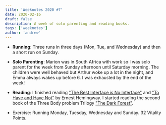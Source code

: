 ```yaml
---
title: 'Weeknotes 2020 #7'
date: 2020-02-16
draft: false
description: A week of solo parenting and reading books.
tags: ['weeknotes']
author: 'andrew'
---
```


-   **Running**: Three runs in three days (Mon, Tue, and Wednesday) and then a short run on Sunday.

-   **Solo Parenting**: Marion was in South Africa with work so I was solo parent for the week from Sunday afternoon until Saturday morning. The children were well behaved but Arthur woke up a lot in the night, and Emma always wakes up before 6. I was exhausted by the end of the week!

-   **Reading**: I finished reading ["The Best Interface is No Interface"](http://www.nointerface.com/book/) and ["To Have and Have Not"](https://en.wikipedia.org/wiki/To_Have_and_Have_Not) by Ernest Hemingway. I started reading the second book of the Three Body problem Trilogy ["The Dark Forest"](https://www.goodreads.com/book/show/23168817-the-dark-forest).

-   Exercise: Running Monday, Tuesday, Wednesday and Sunday. 32 Vitality Points.
